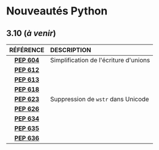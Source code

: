 # Nouveautés Python

## 3.10 (_à venir_)

|RÉFÉRENCE|DESCRIPTION|
|:--:|:--|
|[**PEP 604**](https://www.python.org/dev/peps/pep-0604/)|Simplification de l'écriture d'unions|
|[**PEP 612**](https://www.python.org/dev/peps/pep-0612/)||
|[**PEP 613**](https://www.python.org/dev/peps/pep-0613/)||
|[**PEP 618**](https://www.python.org/dev/peps/pep-0618/)||
|[**PEP 623**](https://www.python.org/dev/peps/pep-0623/)|Suppression de `wstr` dans Unicode|
|[**PEP 626**](https://www.python.org/dev/peps/pep-0626/)||
|[**PEP 634**](https://www.python.org/dev/peps/pep-0634/)||
|[**PEP 635**](https://www.python.org/dev/peps/pep-0635/)||
|[**PEP 636**](https://www.python.org/dev/peps/pep-0636/)||
